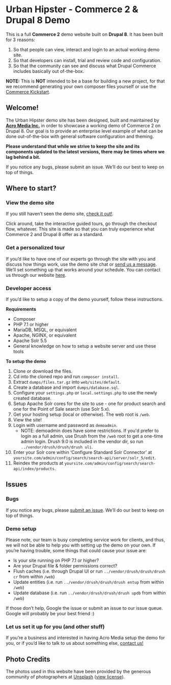 # Urban Hipster - Commerce 2 & Drupal 8 Demo

This is a full __Commerce 2__ demo website built on __Drupal 8__. It has been built for 3 reasons:

1. So that people can view, interact and login to an actual working demo site.
2. So that developers can install, trial and review code and configuration.
3. So that the community can see and discuss what Drupal Commerce includes basically out of-the-box.

__NOTE:__ This is __NOT__ intended to be a base for building a new project, for that we recommend generating your own composer files yourself or use the [Commerce Kickstart](https://www.commercekickstart.com).

## Welcome!

The Urban Hipster demo site has been designed, built and maintained by [__Acro Media Inc.__](https://www.acromedia.com) in order to showcase a working demo of Commerce 2 on Drupal 8. Our goal is to provide an enterprise level example of what can be done out-of-the-box with general software configuration and theming. 

__Please understand that while we strive to keep the site and its components updated to the latest versions, there may be times where we lag behind a bit.__

If you notice any bugs, please submit an issue. We’ll do our best to keep on top of things.

## Where to start?

### View the demo site

If you still haven’t seen the demo site, [check it out!](https://commerce.acromedia.com).

Click around, take the interactive guided tours, go through the checkout flow, whatever. This site is made so that you can truly experience what Commerce 2 and Drupal 8 offer as a standard.

### Get a personalized tour

If you’d like to have one of our experts go through the site with you and discuss how things work, use the demo site chat or [send us a message](https://www.acromedia.com/contact-us). We’ll set something up that works around your schedule. You can contact us through our website [here](https://www.acromedia.com/contact-us).

### Developer access

If you’d like to setup a copy of the demo yourself, follow these instructions.

__Requirements__
* Composer
* PHP 7.1 or higher
* MariaDB, MSQL, or equivalent
* Apache, NGINX, or equivalent
* Apache Solr 5.5
* General knowledge on how to setup a website server and use these tools

__To setup the demo__
1. Clone or download the files.
2. Cd into the cloned repo and run `composer install`.
3. Extract `dumps/files.tar.gz` into `web/sites/default`.
4. Create a database and import `dumps/database.sql`.
5. Configure your `settings.php` or `local.settings.php` to use the newly created database.
6. Setup Apache Solr cores for the site to use - one for product search and one for the Point of Sale search (use Solr 5.x).
7. Get your hosting setup (local or otherwise). The web root is `/web`.
8. View the site!
9. Login with username and password as `demoadmin`.
    - NOTE: demoadmin does have some restrictions. If you'd prefer to login as a full admin, use Drush from the `/web` root to get a one-time admin login. Drush 9.0 is included in the vendor dir, so run `../vendor/drush/drush/drush uli`.
10. Enter your Solr core within ‘Configure Standard Solr Connector’ at `yoursite.com/admin/config/search/search-api/server/solr_5/edit`.
11. Reindex the products at `yoursite.com/admin/config/search/search-api/index/products`.

## Issues

### Bugs

If you notice any bugs, please [submit an issue](https://github.com/AcroMedia/commerce-demo/issues). We’ll do our best to keep on top of things.

### Demo setup

Please note, our team is busy completing service work for clients, and thus, we will not be able to help you with setting up the demo on your own. If you’re having trouble, some things that could cause your issue are:

* Is your site running on PHP 7.1 or higher?
* Are your Drupal file & folder permissions correct?
* Flush caches (i.e. through Drupal UI or run `../vendor/drush/drush/drush cr` from within `/web`)
* Update entities (i.e. run `../vendor/drush/drush/drush entup` from within `/web`)
* Update database (i.e. run `../vendor/drush/drush/drush updb` from within `/web`)

If those don’t help, Google the issue or submit an issue to our issue queue. Google will probably be your best friend :)

### Let us set it up for you (and other stuff)

If you’re a business and interested in having Acro Media setup the demo for you, or if you’d like to talk to us about something else, [contact us!](https://www.acromedia.com/contact-us)

## Photo Credits

The photos used in this website have been provided by the generous community of photographers at [Unsplash](https://unsplash.com) ([view license](https://unsplash.com/license)).
